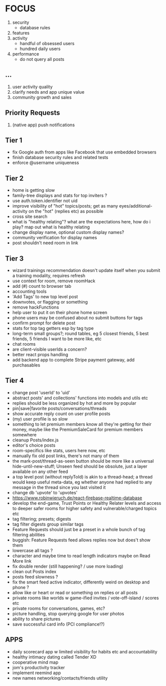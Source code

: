 # FOCUS

1. security
   - database rules
2. features
3. activity
   - handful of obsessed users
   - hundred daily users
4. performance
   - do not query all posts

## ...

1. user activity quality
2. clarify needs and app unique value
3. community growth and sales

## Priority Requests

1. (native app) push notifications

## Tier 1

- fix Google auth from apps like Facebook that use embedded browsers
- finish database security rules and related tests
- enforce @username uniqueness

## Tier 2

- home is getting slow
- family-tree displays and stats for top inviters ?
- use auth.token.identifier not uid
- improve visibility of "hot" topics/posts; get as many eyes/additional-activity on the "hot" (replies etc) as possible
- cross site search
- what is "healthy relating"? what are the expectations here, how do i play? map out what is healthy relating
- change display name, optional custom display names?
- community verification for display names
- post shouldn't need room in link

## Tier 3

- wizard trainings recommendation doesn't update itself when you submit a training modality, requires refresh
- use context for room, remove roomHack
- add (#) count to browser tab
- accounting tools
- 'Add Tags' to new top level post
- downvotes, or flagging or something
- remove hackFunctions
- help user to put it on their phone home screen
- phone users may be confused about no submit buttons for tags
- confirm prompt for delete post
- stats for top tag getters esp by tag type
- long-term small groups?; round tables, eg 5 closest friends, 5 best friends, 5 friends I want to be more like, etc
- chat rooms
- are client-visible userIds a concern?
- better react props handling
- add backend app to complete Stripe payment gateway, add purchasables

## Tier 4

- change post 'userId' to 'uid'
- abstract posts' and collections' functions into models and utils etc
- replies should be less organized by hot and more by popular
- pin|save|favorite posts/conversations/threads
- show accurate reply count on user profile posts
- (my) user profile is so slow
- something to let premium members know all they're getting for their money, maybe like the PremiumSaleCard for premium members somewhere
- cleanup Posts/index.js
- editor's choice posts
- room-specifics like stats, users here now, etc
- manually fix old post links, there's not many of them
- the mark-post/thread-as-seen button should be more like a universal hide-until-new-stuff; Unseen feed should be obsolute, just a layer available on any other feed
- a top level post (without replyToId) is akin to a thread-head; a thread would keep useful meta-data, eg whether anyone had replied to any message in the thread since you last visited it
- change db 'upvote' to 'upvotes'
- https://www.robinwieruch.de/react-firebase-realtime-database
- develop the end-game, Trust Points or Healthy Relater levels and access to deeper safer rooms for higher safety and vulnerable/charged topics etc
- tag filtering; presets; digests
- tag filter digests group similar tags
- Feature Requests should just be a preset in a whole bunch of tag filtering abilities
- buggish: Feature Requests feed allows replies now but does't show them
- lowercase all tags ?
- character and maybe time to read length indicators maybe on Read More link
- fix double render (still happening? / use more loading)
- clean out Posts index
- posts feed slowness ?
- fix the smart feed active indicator, differently weird on desktop and phone ?
- allow like or heart or read or something on replies or all posts
- private rooms like worlds w game-ified invites / vote-off-island / scores etc
- private rooms for conversations, games, etc?
- picture handling, stop querying google for user photos
- ability to share pictures
- save successful card info (PCI compliance!?)

## APPS

- daily scorecard app w limited visibility for habits etc and accountability
- healthy intimacy dating called Tender XD
- cooperative mind map
- jom's productivity tracker
- implement reemind app
- new names networking/contacts/friends utility
